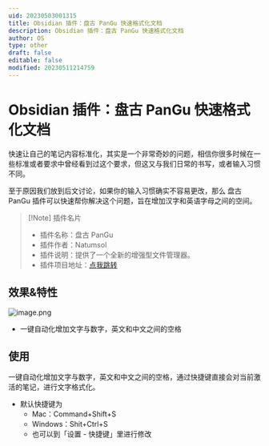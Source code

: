 ```yaml
---
uid: 20230503001315
title: Obsidian 插件：盘古 PanGu 快速格式化文档
description: Obsidian 插件：盘古 PanGu 快速格式化文档
author: OS
type: other
draft: false
editable: false
modified: 20230511214759
---
```


# Obsidian 插件：盘古 PanGu 快速格式化文档

快速让自己的笔记内容标准化，其实是一个非常奇妙的问题，相信你很多时候在一些标准或者要求中曾经看到过这个要求，但这又与我们日常的书写，或者输入习惯不同。

至于原因我们放到后文讨论，如果你的输入习惯确实不容易更改，那么 盘古 PanGu 插件可以快速帮你解决这个问题，旨在增加汉字和英语字母之间的空间。

> [!Note] 插件名片
>
> - 插件名称：盘古 PanGu
> - 插件作者：Natumsol
> - 插件说明：提供了一个全新的增强型文件管理器。
> - 插件项目地址：[点我跳转](https://github.com/Natumsol/obsidian-pangu)

## 效果&特性

![image.png](https://cdn.pkmer.cn/images/20230503003427.png!pkmer)

- 一键自动化增加文字与数字，英文和中文之间的空格

## 使用

一键自动化增加文字与数字，英文和中文之间的空格，通过快捷键直接会对当前激活的笔记，进行文字格式化。

- 默认快捷键为
	- Mac：Command+Shift+S
	- Windows：Shit+Ctrl+S
	- 也可以到「设置 - 快捷键」里进行修改